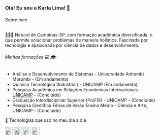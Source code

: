 ### Olá! Eu sou a Karla Lima! 👋

###### Sobre mim 

👩🏻‍💻 Natural de Campinas-SP, com formação acadêmica diversificada, o que permite solucionar problemas de maneira holística. Fascinada por tecnologia e apaixonada por ciência de dados e desenvolvimento.


###### Minhas formações 💻 🎓:

- Análise e Desenvolvimento de Sistemas - Universidade Anhembi Morumbi - (Em andamento)
- Química Tecnológica (Industrial) - UNICAMP (Em andamento)
- Pesquisa Acadêmica em Relações Econômicas Internacionais - [UNICAMP](https://www.unicamp.br/#gsc.tab=0) - (Concluído)
- Graduação Interdisciplinar Superior (ProFIS) - UNICAMP - (Concluído)
- Pesquisa Científica Férias de Verão Ensino Médio - Ciência e Arte, UNICAMP - (Concluído)

🚀 Tecnologias que uso no meu dia a dia

<code><img height="25" alt="Python" src="https://raw.githubusercontent.com/karlaklima/Image/main/python%20jpn%20.webp"></code>
<code><img height="25" alt="SQL" src="https://github.com/karlaklima/Image/blob/main/sql%20image.jpeg?raw=true" data-hpc="true" class="Box-sc-g0xbh4-0 kzRgrI"></code>
<code><img height="25" alt="R" src="https://github.com/karlaklima/Image/raw/main/R" class="Link__StyledLink-sc-14289xe-0 dvQLCc"></code>
<code><img height="25" alt="Power BI" src="https://github.com/karlaklima/Image/blob/main/power%20BI%20.png?raw=true" data-hpc="true" class="Box-sc-g0xbh4-0 kzRgrI"></code>

<!--  
O que acrescentar? 

Melhorar texto de apresentacao e deixar visualmente bom 
Formas de contato
Inserir os projetos em dashboards 

<!--
**karlaklima/Karlaklima** is a ✨ _special_ ✨ repository because its `README.md` (this file) appears on your GitHub profile.

Here are some ideas to get you started:

- 🔭 I’m currently working on ...
- 🌱 I’m currently learning ...
- 👯 I’m looking to collaborate on ...
- 🤔 I’m looking for help with ...
- 💬 Ask me about ...
- 📫 How to reach me: ...
- 😄 Pronouns: ...
- ⚡ Fun fact: ...
-->
